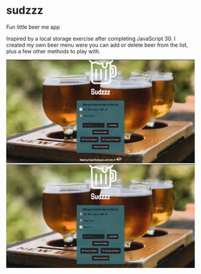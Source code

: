 # sudzzz
Fun little beer me app

Inspired by a local storage exercise after completing JavaScript 30. I created my own beer menu were you can add or delete beer from the list, plus a few other methods to play with. 

![Settings Window](/images/screencap_1.png)
![Settings Window](/images/screencap_2.png)

